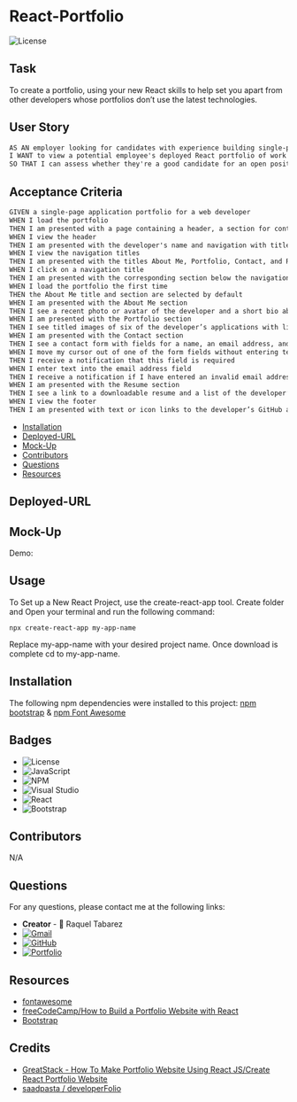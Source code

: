 # React-Portfolio

![License](https://img.shields.io/badge/License-MIT-blue.svg)

## Task
To create a portfolio, using your new React skills to help set you apart from other developers whose portfolios don’t use the latest technologies.

## User Story

```md
AS AN employer looking for candidates with experience building single-page applications
I WANT to view a potential employee's deployed React portfolio of work samples
SO THAT I can assess whether they're a good candidate for an open position
```

## Acceptance Criteria

```md
GIVEN a single-page application portfolio for a web developer
WHEN I load the portfolio
THEN I am presented with a page containing a header, a section for content, and a footer
WHEN I view the header
THEN I am presented with the developer's name and navigation with titles corresponding to different sections of the portfolio
WHEN I view the navigation titles
THEN I am presented with the titles About Me, Portfolio, Contact, and Resume, and the title corresponding to the current section is highlighted
WHEN I click on a navigation title
THEN I am presented with the corresponding section below the navigation without the page reloading and that title is highlighted
WHEN I load the portfolio the first time
THEN the About Me title and section are selected by default
WHEN I am presented with the About Me section
THEN I see a recent photo or avatar of the developer and a short bio about them
WHEN I am presented with the Portfolio section
THEN I see titled images of six of the developer’s applications with links to both the deployed applications and the corresponding GitHub repositories
WHEN I am presented with the Contact section
THEN I see a contact form with fields for a name, an email address, and a message
WHEN I move my cursor out of one of the form fields without entering text
THEN I receive a notification that this field is required
WHEN I enter text into the email address field
THEN I receive a notification if I have entered an invalid email address
WHEN I am presented with the Resume section
THEN I see a link to a downloadable resume and a list of the developer’s proficiencies
WHEN I view the footer
THEN I am presented with text or icon links to the developer’s GitHub and LinkedIn profiles, and their profile on a third platform (Stack Overflow, Twitter)
```

* [Installation](#installation)
* [Deployed-URL](#deployed-url)
* [Mock-Up](#mock-up)
* [Contributors](#contributors)
* [Questions](#questions)
* [Resources](#resources)


## Deployed-URL


## Mock-Up

Demo:

## Usage

To Set up a New React Project, use the create-react-app tool. Create folder and Open your terminal and run the following command:

```
npx create-react-app my-app-name

```
Replace my-app-name with your desired project name. Once download is complete cd to my-app-name.


## Installation

The following npm dependencies were installed to this project: [npm bootstrap](https://www.npmjs.com/package/bootstrap) & [npm Font Awesome](https://www.npmjs.com/package/font-awesome)


## Badges
* ![License](https://img.shields.io/badge/License-MIT-blue.svg)
* ![JavaScript](https://img.shields.io/badge/javascript-%23323330.svg?style=for-the-badge&logo=javascript&logoColor=%23F7DF1E)
* ![NPM](https://img.shields.io/badge/NPM-%23CB3837.svg?style=for-the-badge&logo=npm&logoColor=white)
* ![Visual Studio](https://img.shields.io/badge/Visual%20Studio-5C2D91.svg?style=for-the-badge&logo=visual-studio&logoColor=white)
* ![React](https://img.shields.io/badge/react-%2320232a.svg?style=for-the-badge&logo=react&logoColor=%2361DAFB)
* ![Bootstrap](https://img.shields.io/badge/bootstrap-%238511FA.svg?style=for-the-badge&logo=bootstrap&logoColor=white)


## Contributors

N/A

## Questions

For any questions, please contact me at the following links:
* **Creator** - 🎨 Raquel Tabarez
* [![Gmail](https://img.shields.io/badge/Gmail-D14836?style=for-the-badge&logo=gmail&logoColor=white)](mailto:raquelstabarez.07@gmail.com)
* [![GitHub](https://img.shields.io/badge/github-%23121011.svg?style=for-the-badge&logo=github&logoColor=white)](https://github.com/Raquel-t)
* [![Portfolio](https://img.shields.io/badge/Portfolio-%23000000.svg?style=for-the-badge&logo=firefox&logoColor=#FF7139)](https://raquel-t.github.io/Professional-Portfolio-2nd-assignment/)

## Resources

* [fontawesome](https://fontawesome.com/)
* [freeCodeCamp/How to Build a Portfolio Website with React](https://www.freecodecamp.org/news/build-portfolio-website-react/)
* [Bootstrap](https://getbootstrap.com/docs/5.1/getting-started/introduction/)

## Credits
* [GreatStack - How To Make Portfolio Website Using React JS/Create React Portfolio Website](https://www.youtube.com/watch?v=4ag1LsgIUc0)
* [saadpasta / developerFolio](https://github.com/saadpasta/developerFolio)